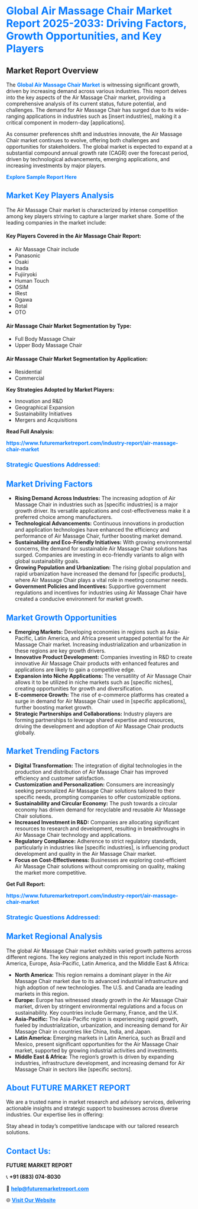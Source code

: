 <h1 style="color: #007BFF;">Global Air Massage Chair Market Report 2025-2033: Driving Factors, Growth Opportunities, and Key Players</h1>

<section id="overview">
<h2>Market Report Overview</h2>
<p>The <a href="https://www.futuremarketreport.com/industry-report/air-massage-chair-market" style="color: #007BFF; text-decoration: none;"><strong>Global Air Massage Chair Market</strong></a> is witnessing significant growth, driven by increasing demand across various industries. This report delves into the key aspects of the Air Massage Chair market, providing a comprehensive analysis of its current status, future potential, and challenges. The demand for Air Massage Chair has surged due to its wide-ranging applications in industries such as [insert industries], making it a critical component in modern-day [applications].</p>
<p>As consumer preferences shift and industries innovate, the Air Massage Chair market continues to evolve, offering both challenges and opportunities for stakeholders. The global market is expected to expand at a substantial compound annual growth rate (CAGR) over the forecast period, driven by technological advancements, emerging applications, and increasing investments by major players.</p>
</section>

<section id="overview">
<p><a href="https://www.futuremarketreport.com/request-sample/reportId=98666" style="color: #007BFF; text-decoration: none;"><strong>Explore Sample Report Here</strong></a></p>
</section>

<section id="key-players">
<h2 style="color: #007BFF;">Market Key Players Analysis</h2>
<p>The Air Massage Chair market is characterized by intense competition among key players striving to capture a larger market share. Some of the leading companies in the market include:</p>
<h4>Key Players Covered in the Air Massage Chair Report:</h4>
<ul><li>Air Massage Chair include</li><li>Panasonic</li><li>Osaki</li><li>Inada</li><li>Fujiiryoki</li><li>Human Touch</li><li>OSIM</li><li>IRest</li><li>Ogawa</li><li>Rotal</li><li>OTO</li></ul>
<h4>Air Massage Chair Market Segmentation by Type:</h4>
<ul><li>Full Body Massage Chair</li><li>Upper Body Massage Chair</li></ul>

<h4>Air Massage Chair Market Segmentation by Application:</h4>
<ul><li>Residential</li><li>Commercial</li></ul>
<p><strong>Key Strategies Adopted by Market Players:</strong></p>
<ul>
<li>Innovation and R&D</li>
<li>Geographical Expansion</li>
<li>Sustainability Initiatives</li>
<li>Mergers and Acquisitions</li>
</ul>
</section>

<section>
<p><strong>Read Full Analysis: </strong></p><a href="https://www.futuremarketreport.com/industry-report/air-massage-chair-market" style="color: #007BFF; text-decoration: none;"><strong>https://www.futuremarketreport.com/industry-report/air-massage-chair-market</strong></a>
<h3 style="color: #007BFF;">Strategic Questions Addressed:</h3>
</section>

<section id="driving-factors">
<h2 style="color: #007BFF;">Market Driving Factors</h2>
<ul>
<li><strong>Rising Demand Across Industries:</strong> The increasing adoption of Air Massage Chair in industries such as [specific industries] is a major growth driver. Its versatile applications and cost-effectiveness make it a preferred choice among manufacturers.</li>
<li><strong>Technological Advancements:</strong> Continuous innovations in production and application technologies have enhanced the efficiency and performance of Air Massage Chair, further boosting market demand.</li>
<li><strong>Sustainability and Eco-Friendly Initiatives:</strong> With growing environmental concerns, the demand for sustainable Air Massage Chair solutions has surged. Companies are investing in eco-friendly variants to align with global sustainability goals.</li>
<li><strong>Growing Population and Urbanization:</strong> The rising global population and rapid urbanization have increased the demand for [specific products], where Air Massage Chair plays a vital role in meeting consumer needs.</li>
<li><strong>Government Policies and Incentives:</strong> Supportive government regulations and incentives for industries using Air Massage Chair have created a conducive environment for market growth.</li>
</ul>
</section>

<section id="growth-opportunities">
<h2 style="color: #007BFF;">Market Growth Opportunities</h2>
<ul>
<li><strong>Emerging Markets:</strong> Developing economies in regions such as Asia-Pacific, Latin America, and Africa present untapped potential for the Air Massage Chair market. Increasing industrialization and urbanization in these regions are key growth drivers.</li>
<li><strong>Innovative Product Development:</strong> Companies investing in R&D to create innovative Air Massage Chair products with enhanced features and applications are likely to gain a competitive edge.</li>
<li><strong>Expansion into Niche Applications:</strong> The versatility of Air Massage Chair allows it to be utilized in niche markets such as [specific niches], creating opportunities for growth and diversification.</li>
<li><strong>E-commerce Growth:</strong> The rise of e-commerce platforms has created a surge in demand for Air Massage Chair used in [specific applications], further boosting market growth.</li>
<li><strong>Strategic Partnerships and Collaborations:</strong> Industry players are forming partnerships to leverage shared expertise and resources, driving the development and adoption of Air Massage Chair products globally.</li>
</ul>
</section>

<section id="trending-factors">
<h2 style="color: #007BFF;">Market Trending Factors</h2>
<ul>
<li><strong>Digital Transformation:</strong> The integration of digital technologies in the production and distribution of Air Massage Chair has improved efficiency and customer satisfaction.</li>
<li><strong>Customization and Personalization:</strong> Consumers are increasingly seeking personalized Air Massage Chair solutions tailored to their specific needs, prompting companies to offer customizable options.</li>
<li><strong>Sustainability and Circular Economy:</strong> The push towards a circular economy has driven demand for recyclable and reusable Air Massage Chair solutions.</li>
<li><strong>Increased Investment in R&D:</strong> Companies are allocating significant resources to research and development, resulting in breakthroughs in Air Massage Chair technology and applications.</li>
<li><strong>Regulatory Compliance:</strong> Adherence to strict regulatory standards, particularly in industries like [specific industries], is influencing product development and quality in the Air Massage Chair market.</li>
<li><strong>Focus on Cost-Effectiveness:</strong> Businesses are exploring cost-efficient Air Massage Chair solutions without compromising on quality, making the market more competitive.</li>
</ul>
</section>

<section>
<p><strong>Get Full Report: </strong></p><a href="https://www.futuremarketreport.com/industry-report/air-massage-chair-market" style="color: #007BFF; text-decoration: none;"><strong>https://www.futuremarketreport.com/industry-report/air-massage-chair-market</strong></a>
<h3 style="color: #007BFF;">Strategic Questions Addressed:</h3>
</section>


<section id="regional-analysis">
<h2 style="color: #007BFF;">Market Regional Analysis</h2>
<p>The global Air Massage Chair market exhibits varied growth patterns across different regions. The key regions analyzed in this report include North America, Europe, Asia-Pacific, Latin America, and the Middle East & Africa:</p>
<ul>
<li><strong>North America:</strong> This region remains a dominant player in the Air Massage Chair market due to its advanced industrial infrastructure and high adoption of new technologies. The U.S. and Canada are leading markets in this region.</li>
<li><strong>Europe:</strong> Europe has witnessed steady growth in the Air Massage Chair market, driven by stringent environmental regulations and a focus on sustainability. Key countries include Germany, France, and the U.K.</li>
<li><strong>Asia-Pacific:</strong> The Asia-Pacific region is experiencing rapid growth, fueled by industrialization, urbanization, and increasing demand for Air Massage Chair in countries like China, India, and Japan.</li>
<li><strong>Latin America:</strong> Emerging markets in Latin America, such as Brazil and Mexico, present significant opportunities for the Air Massage Chair market, supported by growing industrial activities and investments.</li>
<li><strong>Middle East & Africa:</strong> The region’s growth is driven by expanding industries, infrastructure development, and increasing demand for Air Massage Chair in sectors like [specific sectors].</li>
</ul>
</section>

<footer>
<h2 style="color: #007BFF;">About FUTURE MARKET REPORT</h2>
<p>We are a trusted name in market research and advisory services, delivering actionable insights and strategic support to businesses across diverse industries. Our expertise lies in offering:</p>

<p>Stay ahead in today’s competitive landscape with our tailored research solutions.</p>

<h2 style="color: #007BFF;">Contact Us:</h2>
<p><strong>FUTURE MARKET REPORT</strong></p>
<p>📞 <strong>+91 (883) 074-8030</strong></p>
<p>📧 <strong><a href="mailto:help@futuremarketreport.com" style="color: #007BFF;">help@futuremarketreport.com</a></strong></p>
<p>🌐 <strong><a href="https://www.futuremarketreport.com/" style="color: #007BFF;">Visit Our Website</a></strong></p>
</footer>